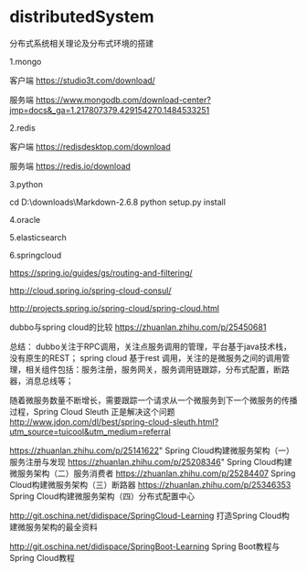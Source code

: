 # distributedSystem
分布式系统相关理论及分布式环境的搭建

1.mongo

客户端
https://studio3t.com/download/

服务端
https://www.mongodb.com/download-center?jmp=docs&_ga=1.217807379.429154270.1484533251


2.redis

客户端
https://redisdesktop.com/download

服务端
https://redis.io/download

3.python

cd D:\downloads\Markdown-2.6.8
python setup.py install 

4.oracle



5.elasticsearch



6.springcloud
 

https://spring.io/guides/gs/routing-and-filtering/

http://cloud.spring.io/spring-cloud-consul/

http://projects.spring.io/spring-cloud/spring-cloud.html

dubbo与spring cloud的比较 https://zhuanlan.zhihu.com/p/25450681

总结： dubbo关注于RPC调用，关注点服务调用的管理，平台基于java技术栈，没有原生的REST； spring cloud 基于rest 调用，关注的是微服务之间的调用管理，相关组件包括：服务注册，服务网关，服务调用链跟踪，分布式配置，断路器，消息总线等；

随着微服务数量不断增长，需要跟踪一个请求从一个微服务到下一个微服务的传播过程，Spring Cloud Sleuth 正是解决这个问题 http://www.jdon.com/dl/best/spring-cloud-sleuth.html?utm_source=tuicool&utm_medium=referral

https://zhuanlan.zhihu.com/p/25141622"  Spring Cloud构建微服务架构（一）服务注册与发现 
https://zhuanlan.zhihu.com/p/25208346" Spring Cloud构建微服务架构（二）服务消费者 
  https://zhuanlan.zhihu.com/p/25284407 Spring Cloud构建微服务架构（三）断路器 https://zhuanlan.zhihu.com/p/25346353 Spring Cloud构建微服务架构（四）分布式配置中心

http://git.oschina.net/didispace/SpringCloud-Learning  打造Spring Cloud构建微服务架构的最全资料

http://git.oschina.net/didispace/SpringBoot-Learning  Spring Boot教程与Spring Cloud教程
